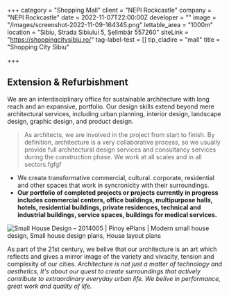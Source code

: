 +++
category = "Shopping Mall"
client = "NEPI Rockcastle"
company = "NEPI Rockcastle"
date = 2022-11-07T22:00:00Z
developer = ""
image = "/images/screenshot-2022-11-09-164345.png"
lettable_area = "1000m"
location = "Sibiu, Strada Sibiului 5, Șelimbăr 557260"
siteLink = "https://shoppingcitysibiu.ro/"
tag-label-test = []
tip_cladire = "mall"
title = "Shopping City Sibiu"

+++
## Extension & Refurbishment

We are an interdisciplinary office for sustainable architecture with long reach and an expansive, portfolio. Our design skills extend beyond mere architectural services, including urban planning, interior design, landscape design, graphic design, and product design.

> As architects, we are involved in the project from start to finish. By definition, architecture is a very collaborative process, so we usually provide full architectural design services and consultancy services during the construction phase. We work at all scales and in all sectors.fgfgf

* We create transformative commercial, cultural. corporate, residential and other spaces that work in syncronicity with their surroundings.
* **Our portfolio of completed projects or projects currently in progress includes commercial centers, office buildings, multipurpose halls, hotels, residential buildings, private residences, technical and industrial buildings, service spaces, buildings for medical services.**

![Small House Design – 2014005 | Pinoy ePlans | Modern small house design,  Small house design plans, House layout plans](https://i.pinimg.com/originals/5f/e6/aa/5fe6aaf1fea41ff2c3218c385bd2b6d4.jpg "Test Titlu")

As part of the 21st century, we belive that our architecture is an art which reflects and gives a mirror image of the variety and vivacity, tension and complexity of our cities. _Architecture is not just a matter of technology and aesthetics, It's about our quest to create surroundings that actively contribute to extraordinary everyday urban life. We belive in performance, great work and quality of life._